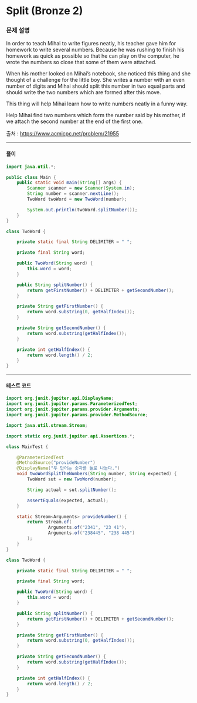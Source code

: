 # Split (Bronze 2)

### 문제 설명

In order to teach Mihai to write figures neatly, his teacher gave him for homework to write several numbers. Because he was rushing to finish his homework as quick as possible so that he can play on the computer, he wrote the numbers so close that some of them were attached.

When his mother looked on Mihai’s notebook, she noticed this thing and she thought of a challenge for the little boy. She writes a number with an even number of digits and Mihai should split this number in two equal parts and should write the two numbers which are formed after this move.

This thing will help Mihai learn how to write numbers neatly in a funny way.

Help Mihai find two numbers which form the number said by his mother, if we attach the second number at the end of the first one.

출처 : https://www.acmicpc.net/problem/21955

---

#### 풀이
~~~java
import java.util.*;

public class Main {
    public static void main(String[] args) {
        Scanner scanner = new Scanner(System.in);
        String number = scanner.nextLine();
        TwoWord twoWord = new TwoWord(number);

        System.out.println(twoWord.splitNumber());
    }
}

class TwoWord {

    private static final String DELIMITER = " ";

    private final String word;

    public TwoWord(String word) {
        this.word = word;
    }

    public String splitNumber() {
        return getFirstNumber() + DELIMITER + getSecondNumber();
    }

    private String getFirstNumber() {
        return word.substring(0, getHalfIndex());
    }

    private String getSecondNumber() {
        return word.substring(getHalfIndex());
    }

    private int getHalfIndex() {
        return word.length() / 2;
    }
}
~~~

---

#### 테스트 코드
~~~java
import org.junit.jupiter.api.DisplayName;
import org.junit.jupiter.params.ParameterizedTest;
import org.junit.jupiter.params.provider.Arguments;
import org.junit.jupiter.params.provider.MethodSource;

import java.util.stream.Stream;

import static org.junit.jupiter.api.Assertions.*;

class MainTest {

    @ParameterizedTest
    @MethodSource("provideNumber")
    @DisplayName("두 단어는 숫자를 둘로 나눈다.")
    void twoWordSplitTheNumbers(String number, String expected) {
        TwoWord sut = new TwoWord(number);

        String actual = sut.splitNumber();

        assertEquals(expected, actual);
    }

    static Stream<Arguments> provideNumber() {
        return Stream.of(
                Arguments.of("2341", "23 41"),
                Arguments.of("238445", "238 445")
        );
    }
}

class TwoWord {

    private static final String DELIMITER = " ";

    private final String word;

    public TwoWord(String word) {
        this.word = word;
    }

    public String splitNumber() {
        return getFirstNumber() + DELIMITER + getSecondNumber();
    }

    private String getFirstNumber() {
        return word.substring(0, getHalfIndex());
    }

    private String getSecondNumber() {
        return word.substring(getHalfIndex());
    }

    private int getHalfIndex() {
        return word.length() / 2;
    }
}
~~~
